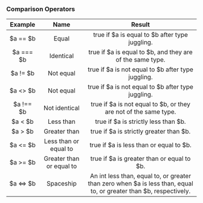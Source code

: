 ### Comparison Operators  


|Example|	Name	|Result|
|:--:|:--:|:--:|
|$a == $b|	Equal|	true if $a is equal to $b after type juggling.|
|$a === $b|	Identical|	true if $a is equal to $b, and they are of the same type.|
|$a != $b|	Not equal	|true if $a is not equal to $b after type juggling.|
|$a <> $b|	Not equal|	true if $a is not equal to $b after type juggling.|
|$a !== $b|	Not identical|	true if $a is not equal to $b, or they are not of the same type.|
|$a < $b|	Less than	|true if $a is strictly less than $b.|
|$a > $b|	Greater than	|true if $a is strictly greater than $b.|
|$a <= $b|	Less than or equal to	|true if $a is less than or equal to $b.|
|$a >= $b|	Greater than or equal to	|true if $a is greater than or equal to $b.|
|$a <=> $b|	Spaceship	| An int less than, equal to, or greater than zero when $a is less than, equal to, or greater than $b, respectively.|
